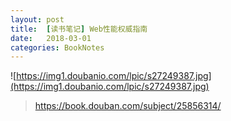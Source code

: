 ```yaml
---
layout: post
title:  [读书笔记] Web性能权威指南
date:   2018-03-01
categories: BookNotes
---
```


![https://img1.doubanio.com/lpic/s27249387.jpg](https://img1.doubanio.com/lpic/s27249387.jpg)

> https://book.douban.com/subject/25856314/


